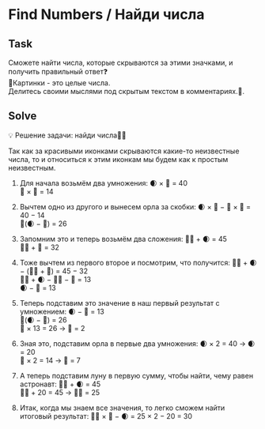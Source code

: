 # Find Numbers / Найди числа


## Task
Сможете найти числа, которые скрываются за этими значками, и получить правильный ответ❓  
🔢Картинки - это целые числа.  
Делитесь своими мыслями  под скрытым текстом в комментариях.👀. 


## Solve
💡 Решение задачи: найди числа👨‍🚀

Так как за красивыми иконками скрываются какие-то неизвестные числа, то и относиться к этим иконкам мы будем как к простым неизвестным.

1. Для начала возьмём два умножения:
🌒 × 🦅 = 40  
🚀 × 🦅 = 14  

2. Вычтем одно из другого и вынесем орла за скобки:
🌒 × 🦅 − 🚀 × 🦅 = 40 − 14  
🦅(🌒 − 🚀) = 26  

3. Запомним это и теперь возьмём два сложения:
👩‍🚀 + 🌒 = 45  
👩‍🚀 + 🚀 = 32  

4. Тоже вычтем из первого второе и посмотрим, что получится:
👩‍🚀 + 🌒 − (👩‍🚀 + 🚀) = 45 − 32   
👩‍🚀 + 🌒 − 👩‍🚀 − 🚀 = 13  
🌒 − 🚀 = 13  

5. Теперь подставим это значение в наш первый результат с умножением:
🌒 − 🚀 = 13  
🦅(🌒 − 🚀) = 26  
🦅 × 13 = 26 → 🦅 = 2  

6. Зная это, подставим орла в первые два умножения:
🌒 × 2 = 40 → 🌒 = 20  
🚀 × 2 = 14 → 🚀 = 7  

7. А теперь подставим луну в первую сумму, чтобы найти, чему равен астронавт:
👩‍🚀 + 🌒 = 45  
👩‍🚀 + 20 = 45 → 👩‍🚀 = 25  

8. Итак, когда мы знаем все значения, то легко сможем найти итоговый результат:
👩‍🚀 × 🦅 − 🌒 = 25 × 2 − 20 = 30


